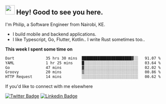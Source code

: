 <h2><img src="https://slackmojis.com/emojis/3643-cool-doge/download" width="30"/> Hey! Good to see you here.</h2>

<p>I'm Philip, a Software Engineer from Nairobi, KE. 

- I build mobile and backend applications.
- I like Typescript, Go, Flutter, Kotlin.. I write Rust sometimes too..</p>

**This week I spent some time on**
<!--START_SECTION:waka-->

```txt
Dart              35 hrs 30 mins  ██████████████████████▓░░   91.07 %
YAML              1 hr 25 mins    █░░░░░░░░░░░░░░░░░░░░░░░░   03.64 %
Go                47 mins         ▓░░░░░░░░░░░░░░░░░░░░░░░░   02.02 %
Groovy            20 mins         ▒░░░░░░░░░░░░░░░░░░░░░░░░   00.86 %
HTTP Request      14 mins         ░░░░░░░░░░░░░░░░░░░░░░░░░   00.62 %
```

<!--END_SECTION:waka-->

If you'd like to connect with me elsewhere

[![Twitter Badge](https://img.shields.io/badge/-Twitter-1ca0f1?style=flat-square&labelColor=1ca0f1&logo=twitter&logoColor=white&link=https://twitter.com/_diogorodrigues)](https://twitter.com/kimathiphil)  [![Linkedin Badge](https://img.shields.io/badge/-LinkedIn-blue?style=flat-square&logo=Linkedin&logoColor=white&link=https://www.linkedin.com/in/philip-kimathi-2604a9114/)](https://www.linkedin.com/in/philip-kimathi-2604a9114/)
